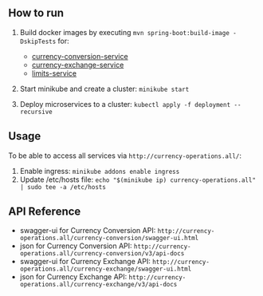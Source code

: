 ## How to run
1) Build docker images by executing `mvn spring-boot:build-image -DskipTests` for:
   - [currency-conversion-service](currency-conversion-service/)
   - [currency-exchange-service](currency-exchange-service/)
   - [limits-service](limits-service/)

2) Start minikube and create a cluster: `minikube start`
3) Deploy microservices to a cluster: `kubectl apply -f deployment --recursive`

## Usage 
To be able to access all services via `http://currency-operations.all/`:
1) Enable ingress: `minikube addons enable ingress`
2) Update /etc/hosts file: `echo "$(minikube ip) currency-operations.all" | sudo tee -a /etc/hosts`

## API Reference
- swagger-ui for Currency Conversion API: `http://currency-operations.all/currency-conversion/swagger-ui.html`
- json for Currency Conversion API: `http://currency-operations.all/currency-conversion/v3/api-docs`
- swagger-ui for Currency Exchange API: `http://currency-operations.all/currency-exchange/swagger-ui.html`
- json for Currency Exchange API: `http://currency-operations.all/currency-exchange/v3/api-docs`
